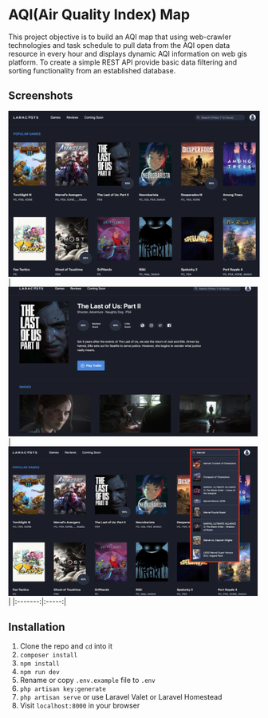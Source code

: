 # AQI(Air Quality Index) Map

This project objective is to build an AQI map that using web-crawler technologies and task schedule to pull data from the AQI open data resource in every hour and displays dynamic AQI information on web gis platform. To create a simple REST API provide basic data filtering and sorting functionality from an established database.

## Screenshots
![screenshot](https://github.com/karta020500/Videogames/blob/master/screenshot/screenshot01.png)
|  <img src="https://github.com/karta020500/Videogames/blob/master/screenshot/screenshot02.png" width = "500" height = "300" /> | <img src="https://github.com/karta020500/Videogames/blob/master/screenshot/screenshot04.png" width = "500" height = "300" />  | 
|:-------:|:-----:|

## Installation

1. Clone the repo and `cd` into it
2. `composer install`
3. `npm install`
4. `npm run dev`
5. Rename or copy `.env.example` file to `.env`
6. `php artisan key:generate`
7. `php artisan serve` or use Laravel Valet or Laravel Homestead
8. Visit `localhost:8000` in your browser

